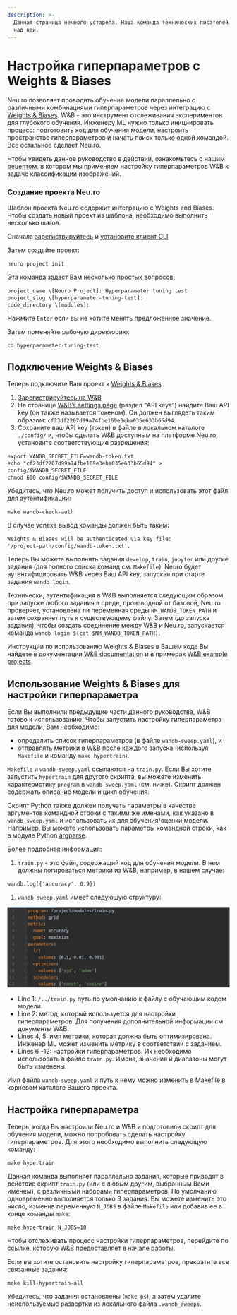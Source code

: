 ```yaml
---
description: >-
  Данная страница немного устарела. Наша команда технических писателей работает
  над ней.
---
```


# Настройка гиперпараметров с Weights & Biases

Neu.ro позволяет проводить обучение модели параллельно с различными комбинациями гиперпараметров через интеграцию с [Weights & Biases](https://www.wandb.com/). W&B - это инструмент отслеживания экспериментов для глубокого обучения. Инженеру ML нужно только инициировать процесс: подготовить код для обучения модели, настроить пространство гиперпараметров и начать поиск только одной командой. Все остальное сделает Neu.ro.

Чтобы увидеть данное руководство в действии, ознакомьтесь с нашим [рецептом](https://github.com/neuromation/ml-recipe-hyperparam-wandb), в котором мы применяем настройку гиперпараметров W&B к задаче классификации изображений.

### Создание проекта Neu.ro

Шаблон проекта Neu.ro содержит интеграцию с Weights and Biases. Чтобы создать новый проект из шаблона, необходимо выполнить несколько шагов.

Сначала [зарегистрируйтесь](https://neu.ro/) и [установите клиент CLI](https://docs.neu.ro/getting-started#installing-cli)

Затем создайте проект:

```text
neuro project init
```

Эта команда задаст Вам несколько простых вопросов:

```text
project_name \[Neuro Project]: Hyperparameter tuning test
project_slug \[hyperparameter-tuning-test]:
code_directory \[modules]:
```

Нажмите `Enter` если вы не хотите менять предложенное значение.

Затем поменяйте рабочую директорию:

```text
cd hyperparameter-tuning-test
```

## Подключение Weights & Biases

Теперь подключите Ваш проект к [Weights & Biases](https://www.wandb.com/):

1. [Зарегистрируйтесь на W&B](https://app.wandb.ai/login?signup=true)
2. На странице  [W&B’s settings page](https://app.wandb.ai/settings) \(раздел “API keys”\) найдите Ваш API key \(он также называется токеном\). Он должен выглядеть таким образом: `cf23df2207d99a74fbe169e3eba035e633b65d94`.
3. Сохраните ваш API key \(токен\) в файле в локальном каталоге `./config/` и, чтобы сделать W&B доступным на платформе Neu.ro, установите соответствующие разрешения:

```text
export WANDB_SECRET_FILE=wandb-token.txt
echo "cf23df2207d99a74fbe169e3eba035e633b65d94" > config/$WANDB_SECRET_FILE
chmod 600 config/$WANDB_SECRET_FILE
```

Убедитесь, что Neu.ro может получить доступ и использовать этот файл для аутентификации:

```text
make wandb-check-auth
```

В случае успеха вывод команды должен быть таким:

```text
Weights & Biases will be authenticated via key file:
'/project-path/config/wandb-token.txt'.
```

Теперь Вы можете выполнять задания `develop`, `train`, `jupyter` или другие задания \(для полного списка команд см. `Makefile`\). Neuro будет аутентифицировать W&B через Ваш API key, запуская при старте задания `wandb login`.

Технически, аутентификация в W&B выполняется следующим образом: при запуске любого задания в среде, производной от базовой, Neu.ro проверяет, установлена ли переменная среды `NM_WANDB_TOKEN_PATH` и затем сохраняет путь к существующему файлу. Затем \(до запуска задания\), чтобы создать соединение между W&B и Neu.ro, запускается команда `wandb login $(cat $NM_WANDB_TOKEN_PATH)`.

Инструкции по использованию Weights & Biases в Вашем коде Вы найдете в документации [W&B documentation](https://docs.wandb.com/library/api/examples) и в примерах [W&B example projects](https://github.com/wandb/examples).

## Использование Weights & Biases для настройки гиперпараметра

Если Вы выполнили предыдущие части данного руководства, W&B готово к использованию. Чтобы запустить настройку гиперпараметра для модели, Вам необходимо:

* определить список гиперпараметров \(в файле `wandb-sweep.yaml`\), и
* отправлять метрики в W&B после каждого запуска \(используя `Makefile` и команду `make hypertrain`\).

`Makefile` и `wandb-sweep.yaml` ссылаются на `train.py`. Если Вы хотите запустить `hypertrain` для другого скрипта, вы можете изменить характеристику `program` в `wandb-sweep.yaml` \(см. ниже\). Скрипт должен содержать описание модели и цикл обучения.

Скрипт Python также должен получать параметры в качестве аргументов командной строки с такими же именами, как указано в `wandb-sweep.yaml` и использовать их для обучения/оценки модели. Например, Вы можете использовать параметры командной строки, как в модуле Python [argparse](https://docs.python.org/3/library/argparse.html).

Более подробная информация:

1. `train.py` - это файл, содержащий код для обучения модели. В нем должны логироваться метрики из W&B, например, в нашем случае:

```text
wandb.log({'accuracy': 0.9})
```

1. `wandb-sweep.yaml` имеет следующую структуру:

![wandb-sweep.yaml example](../.gitbook/assets/wandb-yaml.png)

* Line 1: `/../train.py` путь по умолчанию к файлу с обучающим кодом модели.
* Line 2: метод, который используется для настройки гиперпараметров. Для получения дополнительной информации см. документы W&B.
* Lines 4, 5: имя метрики, которая должна быть оптимизирована. Инженер ML может изменить метрику в соответствии с заданием.
* Lines 6 -12: настройки гиперпараметров. Их необходимо использовать в файле `train.py`. Имена, значения и диапазоны могут быть изменены.

Имя файла `wandb-sweep.yaml` и путь к нему можно изменить в Makefile в корневом каталоге Вашего проекта.

## Настройка гиперпараметра

Теперь, когда Вы настроили Neu.ro и W&B и подготовили скрипт для обучения модели, можно попробовать сделать настройку гиперпараметров. Для этого необходимо выполнить следующую команду:

```text
make hypertrain
```

Данная команда выполняет параллельно задания, которые приводят в действие скрипт `train.py` \(или с любым другим, выбранным Вами именем\), с различными наборами гиперпараметров. По умолчанию одновременно выполняется только 3 задания. Вы можете изменить это число, изменив переменную `N_JOBS` в файле `Makefile` или добавив ее в конце команды `make`:

```text
make hypertrain N_JOBS=10
```

Чтобы отслеживать процесс настройки гиперпараметров, перейдите по ссылке, которую W&B предоставляет в начале работы.

Если вы хотите остановить настройку гиперпараметров, прекратите все связанные задания:

```text
make kill-hypertrain-all
```

Убедитесь, что задания остановлены \(`make ps`\), а затем удалите неиспользуемые развертки из локального файла `.wandb_sweeps`.

